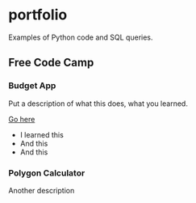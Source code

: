 # portfolio
Examples of Python code and SQL queries.

## Free Code Camp

### Budget App

Put a description of what this does, what you learned.

[Go here](https://github.com/alyssa-kelly/portfolio/code_camp/scientific_computing/budget_app)

* I learned this
* And this
* And this

### Polygon Calculator

Another description

